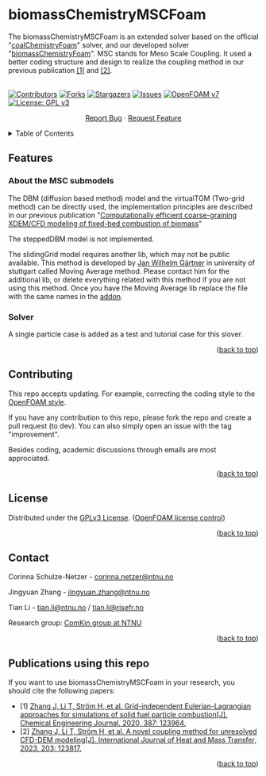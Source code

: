<div id="top"></div>
<!--
*** README template used
*** https://github.com/othneildrew/Best-README-Template
-->

<!-- PROJECT SHIELDS -->
<!--
*** Markdown "reference style" is used links for readability.
*** Reference links are enclosed in brackets [ ] instead of parentheses ( ).
*** See the bottom of this document for the declaration of the reference variables
*** for contributors-url, forks-url, etc.
*** https://www.markdownguide.org/basic-syntax/#reference-style-links
-->


<!-- PROJECT -->
# biomassChemistryMSCFoam



<!-- PROJECT LOGO -->
The biomassChemistryMSCFoam is an extended solver based on the official "[coalChemistryFoam](https://github.com/OpenFOAM/OpenFOAM-7/tree/master/applications/solvers/lagrangian/coalChemistryFoam)" solver, and our developed solver "[biomassChemistryFoam](https://github.com/ComKinBio/biomassChemistryFoam)". MSC stands for Meso Scale Coupling. It used a better coding structure and design to realize the coupling method in our previous publication [[1]](#1) and [[2]](#2).
<br />
<br />

[![Contributors][contributors-shield]][contributors-url]
[![Forks][forks-shield]][forks-url]
[![Stargazers][stars-shield]][stars-url]
[![Issues][issues-shield]][issues-url]
[![OpenFOAM v7](https://img.shields.io/badge/OpenFOAM-v7-brightgreen.svg)](https://openfoam.org/)
[![License: GPL v3][license-shield]][license-url]

<div align="center">
  <p align="center">
    <a href="https://github.com/ComKinBio/biomassChemistryMSCFoam/issues">Report Bug</a>
    ·
    <a href="https://github.com/ComKinBio/biomassChemistryMSCFoam/issues">Request Feature</a>
  </p>
</div>



<!-- TABLE OF CONTENTS -->
<details>
  <summary>Table of Contents</summary>
  <ol>
    <li><a href="#about-the-project">Features</a></li>
    <li><a href="#license">License</a></li>
    <li><a href="#Contributing">Contributing</a></li>
    <li><a href="#Contact">Contact</a></li>
    <li><a href="#Publications using this repo">Publications using this repo</a></li>
  </ol>
</details>



<!-- Features -->
## Features

### About the MSC submodels
The DBM (diffusion based method) model and the virtualTGM (Two-grid method) can be directly used, the implementation principles are described in our previous publication "[Computationally efficient coarse-graining XDEM/CFD modeling of fixed-bed combustion of biomass](https://www.sciencedirect.com/science/article/pii/S0010218021006192)"

The steppedDBM model is not implemented.

The slidingGrid model requires another lib, which may not be public available. This method is developed by [Jan Wilhelm Gärtner](https://www.itv.uni-stuttgart.de/institut/team/Gaertner-00001/) in university of stuttgart called Moving Average method. Please contact him for the additional lib, or delete everything related with this method if you are not using this method. Once you have the Moving Average lib replace the file with the same names in the [addon](https://github.com/ComKinBio/biomassChemistryMSCFoam/tree/main/addon).


### Solver


A single particle case is added as a test and tutorial case for this slover.


<p align="right">(<a href="#top">back to top</a>)</p>



<!-- Contributing -->

## Contributing

This repo accepts updating. For example, correcting the coding style to the [OpenFOAM style](https://openfoam.org/dev/coding-style-guide/).

If you have any contribution to this repo, please fork the repo and create a pull request (to dev). You can also simply open an issue with the tag "improvement".

Besides coding, academic discussions through emails are most approciated.



<p align="right">(<a href="#top">back to top</a>)</p>



<!-- LICENSE -->
## License

Distributed under the [GPLv3 License](https://www.gnu.org/licenses/gpl-3.0.en.html). ([OpenFOAM license control](https://openfoam.org/licence/))

<p align="right">(<a href="#top">back to top</a>)</p>



<!-- CONTACT -->
## Contact

Corinna Schulze-Netzer - corinna.netzer@ntnu.no

Jingyuan Zhang - jingyuan.zhang@ntnu.no 

Tian Li - tian.li@ntnu.no / tian.li@risefr.no


Research group: [ComKin group at NTNU](https://www.ntnu.edu/comkin/)


<p align="right">(<a href="#top">back to top</a>)</p>


<!-- Publications -->

## Publications using this repo

If you want to use biomassChemistryMSCFoam in your research, you should cite the following papers:

* <a id="1">[1]</a> [Zhang J, Li T, Ström H, et al. Grid-independent Eulerian-Lagrangian approaches for simulations of solid fuel particle combustion[J]. Chemical Engineering Journal, 2020, 387: 123964.](https://www.sciencedirect.com/science/article/pii/S1385894719333790)
* <a id="2">[2]</a> [Zhang J, Li T, Ström H, et al. A novel coupling method for unresolved CFD-DEM modeling[J]. International Journal of Heat and Mass Transfer, 2023, 203: 123817.](https://www.sciencedirect.com/science/article/pii/S0017931022012856)

<p align="right">(<a href="#top">back to top</a>)</p>

<!-- MARKDOWN LINKS & IMAGES -->
<!-- https://www.markdownguide.org/basic-syntax/#reference-style-links -->
[contributors-shield]: https://img.shields.io/github/contributors/ComKinBio/biomassChemistryMSCFoam.svg?style=flat
[contributors-url]: https://github.com/ComKinBio/biomassChemistryMSCFoam/graphs/contributors
[forks-shield]: https://img.shields.io/github/forks/ComKinBio/biomassChemistryMSCFoam.svg?style=flat
[forks-url]: https://github.com/ComKinBio/biomassChemistryMSCFoam/network/members
[stars-shield]: https://img.shields.io/github/stars/ComKinBio/biomassChemistryMSCFoam.svg?style=flat
[stars-url]: https://github.com/ComKinBio/biomassChemistryMSCFoam/stargazers
[issues-shield]: https://img.shields.io/github/issues/ComKinBio/biomassChemistryMSCFoam.svg?style=flat
[issues-url]: https://github.com/ComKinBio/biomassChemistryMSCFoam/issues
[license-shield]: https://img.shields.io/badge/License-GPLv3-blue.svg
[license-url]: https://www.gnu.org/licenses/gpl-3.0

